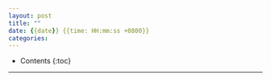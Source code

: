 ```yaml
---
layout: post
title: ""
date: {{date}} {{time: HH:mm:ss +0800}}
categories:
---
```


- Contents
{:toc}

>

---

# 
